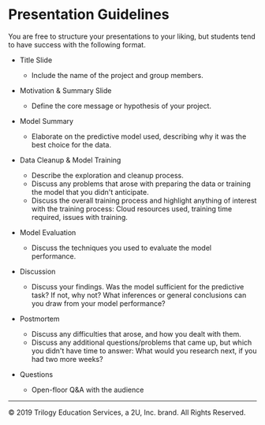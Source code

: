 # Presentation Guidelines

You are free to structure your presentations to your liking, but students tend to have success with the following format.

* Title Slide

  * Include the name of the project and group members.

* Motivation & Summary Slide

  * Define the core message or hypothesis of your project.

* Model Summary

  * Elaborate on the predictive model used, describing why it was the best choice for the data.

* Data Cleanup & Model Training

  * Describe the exploration and cleanup process.
  * Discuss any problems that arose with preparing the data or training the model that you didn't anticipate.
  * Discuss the overall training process and highlight anything of interest with the training process: Cloud resources used, training time required, issues with training.

* Model Evaluation

  * Discuss the techniques you used to evaluate the model performance.

* Discussion

  * Discuss your findings. Was the model sufficient for the predictive task? If not, why not? What inferences or general conclusions can you draw from your model performance?

* Postmortem

  * Discuss any difficulties that arose, and how you dealt with them.
  * Discuss any additional questions/problems that came up, but which you didn't have time to answer: What would you research next, if you had two more weeks?

* Questions

  * Open-floor Q&A with the audience

- - -

© 2019 Trilogy Education Services, a 2U, Inc. brand. All Rights Reserved.
